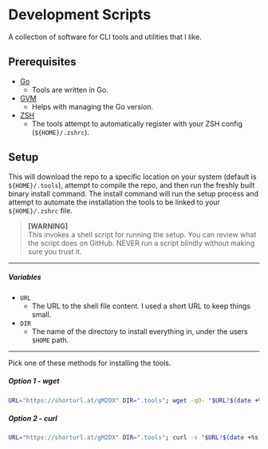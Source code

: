 # Development Scripts

A collection of software for CLI tools and utilities that I like.

## Prerequisites

- [Go](https://formulae.brew.sh/formula/go#default)
  - Tools are written in Go.
- [GVM](https://github.com/moovweb/gvm)
  - Helps with managing the Go version.
- [ZSH](https://github.com/ohmyzsh/ohmyzsh/wiki/Installing-ZSH)
  - The tools attempt to automatically register with your ZSH config (`${HOME}/.zshrc`).

## Setup

This will download the repo to a specific location on your system (default is `${HOME}/.tools`), attempt to compile the repo, and then run the freshly built binary install command. The install command will run the setup process and attempt to automate the installation the tools to be linked to your `${HOME}/.zshrc` file.

> **[WARNING]** <br /> This invokes a shell script for running the setup. You can review what the script does on GitHub. NEVER run a script blindly without making sure you trust it.

---

##### Variables

- `URL`
  - The URL to the shell file content. I used a short URL to keep things small.
- `DIR`
  - The name of the directory to install everything in, under the users `$HOME` path.

---

Pick one of these methods for installing the tools.

##### *Option 1 - wget*

```bash
URL="https://shorturl.at/gM2DX" DIR=".tools"; wget -qO- "$URL?$(date +%s)" | sh -s -- $DIR; unset URL DIR;
```

##### *Option 2 - curl*

```bash
URL="https://shorturl.at/gM2DX" DIR=".tools"; curl -s "$URL?$(date +%s)" | sh -s -- $DIR; unset URL DIR;
```
